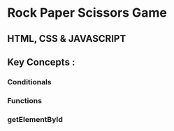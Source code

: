 # Rock Paper Scissors Game
## HTML, CSS & JAVASCRIPT
## Key Concepts :
### Conditionals
### Functions
### getElementById
